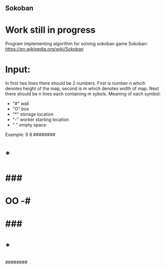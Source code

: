 ## Sokoban
# Work still in progress 

Program implementing algorithm for solving sokoban game
Sokoban: https://en.wikipedia.org/wiki/Sokoban

# Input:

In first two lines there should be 2 numbers. First is number n whcih denotes height of the map, second is m which denotes width of map.
Next there should be n lines each containing m sybols.
Meaning of each symbol:
- "#" wall
- "O" box
- "*" storage location
- "-" worker starting location
- " " empty space

Example:
9 8
########
#####  #
#  *   #
# ###  #
#  OO -#
# ###  #
#  *   #
#####  #
########
